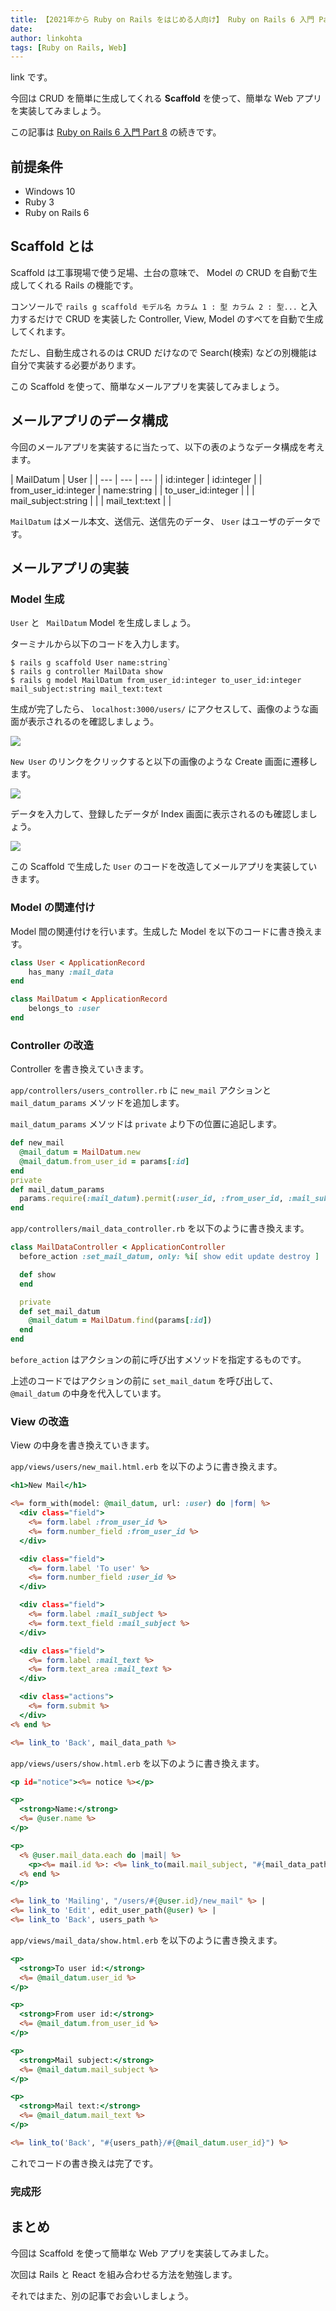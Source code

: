 ```yaml
---
title: 【2021年から Ruby on Rails をはじめる人向け】 Ruby on Rails 6 入門 Part 9 ～ Scaffold で簡単に Web アプリを実装する方法～
date: 
author: linkohta
tags: [Ruby on Rails, Web]
---
```


link です。

今回は CRUD を簡単に生成してくれる **Scaffold** を使って、簡単な Web アプリを実装してみましょう。

この記事は [Ruby on Rails 6 入門 Part 8](/ruby-on-rails8/) の続きです。

## 前提条件

- Windows 10
- Ruby 3
- Ruby on Rails 6

## Scaffold とは

Scaffold は工事現場で使う足場、土台の意味で、 Model の CRUD を自動で生成してくれる Rails の機能です。

コンソールで `rails g scaffold モデル名 カラム 1 : 型 カラム 2 : 型...` と入力するだけで CRUD を実装した Controller, View, Model のすべてを自動で生成してくれます。

ただし、自動生成されるのは CRUD だけなので Search(検索) などの別機能は自分で実装する必要があります。

この Scaffold を使って、簡単なメールアプリを実装してみましょう。

## メールアプリのデータ構成

今回のメールアプリを実装するに当たって、以下の表のようなデータ構成を考えます。

| MailDatum | User |
| --- | --- | --- |
| id:integer | id:integer |
| from_user_id:integer | name:string |
| to_user_id:integer | |
| mail_subject:string | |
| mail_text:text | |

`MailDatum` はメール本文、送信元、送信先のデータ、 `User` はユーザのデータです。

## メールアプリの実装

### Model 生成

`User` と ` MailDatum` Model を生成しましょう。

ターミナルから以下のコードを入力します。

```
$ rails g scaffold User name:string`
$ rails g controller MailData show
$ rails g model MailDatum from_user_id:integer to_user_id:integer mail_subject:string mail_text:text 
```

生成が完了したら、 `localhost:3000/users/` にアクセスして、画像のような画面が表示されるのを確認しましょう。

![](images/2021-11-02_16h50_05.png)

`New User` のリンクをクリックすると以下の画像のような Create 画面に遷移します。

![](images/2021-11-02_16h50_09.png)

データを入力して、登録したデータが Index 画面に表示されるのも確認しましょう。

![](images/2021-11-02_16h50_23.png)

この Scaffold で生成した `User` のコードを改造してメールアプリを実装していきます。

### Model の関連付け

Model 間の関連付けを行います。生成した Model を以下のコードに書き換えます。

```rb:app/models/user.rb
class User < ApplicationRecord
    has_many :mail_data
end
```

```rb:app/models/mail_datum.rb
class MailDatum < ApplicationRecord
    belongs_to :user
end
```

### Controller の改造

Controller を書き換えていきます。

`app/controllers/users_controller.rb` に `new_mail` アクションと `mail_datum_params` メソッドを追加します。

`mail_datum_params` メソッドは `private` より下の位置に追記します。

```rb:app/controllers/users_controller.rb
def new_mail
  @mail_datum = MailDatum.new
  @mail_datum.from_user_id = params[:id]
end
private
def mail_datum_params
  params.require(:mail_datum).permit(:user_id, :from_user_id, :mail_subject, :mail_text)
end
```

`app/controllers/mail_data_controller.rb` を以下のように書き換えます。

```rb:app/controllers/mail_data_controller.rb
class MailDataController < ApplicationController
  before_action :set_mail_datum, only: %i[ show edit update destroy ]

  def show
  end

  private
  def set_mail_datum
    @mail_datum = MailDatum.find(params[:id])
  end
end
```

`before_action` はアクションの前に呼び出すメソッドを指定するものです。

上述のコードではアクションの前に `set_mail_datum` を呼び出して、 `@mail_datum` の中身を代入しています。

### View の改造

View の中身を書き換えていきます。

`app/views/users/new_mail.html.erb` を以下のように書き換えます。

```html:app/views/users/new_mail.html.erb
<h1>New Mail</h1>

<%= form_with(model: @mail_datum, url: :user) do |form| %>
  <div class="field">
    <%= form.label :from_user_id %>
    <%= form.number_field :from_user_id %>
  </div>

  <div class="field">
    <%= form.label 'To user' %>
    <%= form.number_field :user_id %>
  </div>

  <div class="field">
    <%= form.label :mail_subject %>
    <%= form.text_field :mail_subject %>
  </div>

  <div class="field">
    <%= form.label :mail_text %>
    <%= form.text_area :mail_text %>
  </div>

  <div class="actions">
    <%= form.submit %>
  </div>
<% end %>

<%= link_to 'Back', mail_data_path %>
```

`app/views/users/show.html.erb` を以下のように書き換えます。

```html:app/views/users/show.html.erb
<p id="notice"><%= notice %></p>

<p>
  <strong>Name:</strong>
  <%= @user.name %>
</p>

<p>
  <% @user.mail_data.each do |mail| %>
    <p><%= mail.id %>: <%= link_to(mail.mail_subject, "#{mail_data_path}/#{mail.id}") %></p>
  <% end %>
</p>

<%= link_to 'Mailing', "/users/#{@user.id}/new_mail" %> |
<%= link_to 'Edit', edit_user_path(@user) %> |
<%= link_to 'Back', users_path %>
```

`app/views/mail_data/show.html.erb` を以下のように書き換えます。

```html:html:app/views/mail_data/show.html.erb
<p>
  <strong>To user id:</strong>
  <%= @mail_datum.user_id %>
</p>

<p>
  <strong>From user id:</strong>
  <%= @mail_datum.from_user_id %>
</p>

<p>
  <strong>Mail subject:</strong>
  <%= @mail_datum.mail_subject %>
</p>

<p>
  <strong>Mail text:</strong>
  <%= @mail_datum.mail_text %>
</p>

<%= link_to('Back', "#{users_path}/#{@mail_datum.user_id}") %>
```

これでコードの書き換えは完了です。

### 完成形

## まとめ

今回は Scaffold を使って簡単な Web アプリを実装してみました。

次回は Rails と React を組み合わせる方法を勉強します。

それではまた、別の記事でお会いしましょう。
